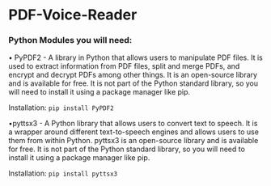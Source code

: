 # PDF-Voice-Reader
### Python Modules you will need:

• PyPDF2 - A library in Python that allows users to manipulate PDF files. It is used to extract information from PDF files, split and merge PDFs, and encrypt and decrypt  PDFs among other things. It is an open-source library and is available for free. It is not part of the Python standard library, so you will need to install it using a package manager like pip.

Installation: ```pip install PyPDF2```

•pyttsx3 - A Python library that allows users to convert text to speech. It is a wrapper around different text-to-speech engines and allows users to use them from within Python. pyttsx3 is an open-source library and is available for free. It is not part of the Python standard library, so you will need to install it using a package manager like pip.

Installation: ```pip install pyttsx3```



